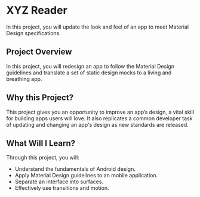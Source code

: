XYZ Reader
==============
In this project, you will update the look and feel of an app to meet Material Design specifications.

Project Overview
--------------

In this project, you will redesign an app to follow the Material Design guidelines and translate a set of static design mocks to a living and breathing app.

Why this Project?
--------------

This project gives you an opportunity to improve an app’s design, a vital skill for building apps users will love. It also replicates a common developer task of updating and changing an app's design as new standards are released.

What Will I Learn?
--------------

Through this project, you will:
  - Understand the fundamentals of Android design.
  - Apply Material Design guidelines to an mobile application.
  - Separate an interface into surfaces.
  - Effectively use transitions and motion.

